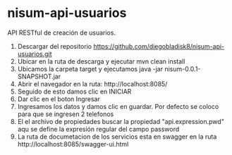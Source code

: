 # nisum-api-usuarios
API RESTful de creación de usuarios.


1. Descargar del repositorio https://github.com/diegobladisk8/nisum-api-usuarios.git
2. Ubicar en la ruta de descarga y ejecutar mvn clean install
3. Ubicamos la carpeta target y ejecutamos  java -jar nisum-0.0.1-SNAPSHOT.jar
4. Abrir el navegador en la ruta: http://localhost:8085/
5. Seguido de esto damos clic en INICIAR
6. Dar clic en el boton Ingresar
7. Ingresamos los datos y damos clic en guardar. Por defecto se coloco para que se ingresen 2 telefonos
8. El el archivo de propiedades buscar la propiedad "api.expression.pwd" aqu se define la expresión regular del campo password
9. La ruta de documetacion de los servicios esta en swagger en la ruta http://localhost:8085/swagger-ui.html


